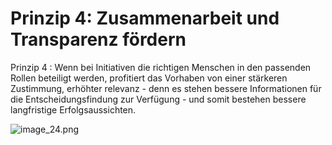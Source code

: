 # Prinzip 4: Zusammenarbeit und Transparenz fördern

Prinzip 4
:
Wenn bei Initiativen die richtigen Menschen in den passenden Rollen beteiligt werden, 
profitiert das Vorhaben von einer stärkeren Zustimmung, erhöhter relevanz - denn es 
stehen bessere Informationen für die Entscheidungsfindung zur Verfügung - und somit bestehen bessere
langfristige Erfolgsaussichten. 

![image_24.png](image_24.png)